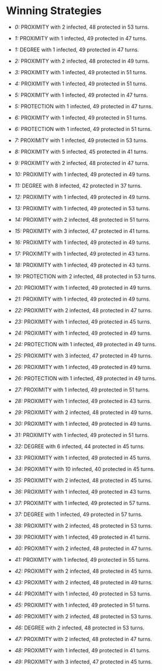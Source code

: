 # Winning Strategies

* _0:_ PROXIMITY with 2 infected, 48 protected in 53 turns.


* _1:_ PROXIMITY with 1 infected, 49 protected in 47 turns.


* _1:_ DEGREE with 1 infected, 49 protected in 47 turns.


* _2:_ PROXIMITY with 2 infected, 48 protected in 49 turns.


* _3:_ PROXIMITY with 1 infected, 49 protected in 51 turns.


* _4:_ PROXIMITY with 1 infected, 49 protected in 51 turns.


* _5:_ PROXIMITY with 1 infected, 49 protected in 47 turns.


* _5:_ PROTECTION with 1 infected, 49 protected in 47 turns.


* _6:_ PROXIMITY with 1 infected, 49 protected in 51 turns.


* _6:_ PROTECTION with 1 infected, 49 protected in 51 turns.


* _7:_ PROXIMITY with 1 infected, 49 protected in 53 turns.


* _8:_ PROXIMITY with 5 infected, 45 protected in 41 turns.


* _9:_ PROXIMITY with 2 infected, 48 protected in 47 turns.


* _10:_ PROXIMITY with 1 infected, 49 protected in 49 turns.


* _11:_ DEGREE with 8 infected, 42 protected in 37 turns.


* _12:_ PROXIMITY with 1 infected, 49 protected in 49 turns.


* _13:_ PROXIMITY with 1 infected, 49 protected in 53 turns.


* _14:_ PROXIMITY with 2 infected, 48 protected in 51 turns.


* _15:_ PROXIMITY with 3 infected, 47 protected in 41 turns.


* _16:_ PROXIMITY with 1 infected, 49 protected in 49 turns.


* _17:_ PROXIMITY with 1 infected, 49 protected in 43 turns.


* _18:_ PROXIMITY with 1 infected, 49 protected in 43 turns.


* _19:_ PROTECTION with 2 infected, 48 protected in 53 turns.


* _20:_ PROXIMITY with 1 infected, 49 protected in 49 turns.


* _21:_ PROXIMITY with 1 infected, 49 protected in 49 turns.


* _22:_ PROXIMITY with 2 infected, 48 protected in 47 turns.


* _23:_ PROXIMITY with 1 infected, 49 protected in 45 turns.


* _24:_ PROXIMITY with 1 infected, 49 protected in 49 turns.


* _24:_ PROTECTION with 1 infected, 49 protected in 49 turns.


* _25:_ PROXIMITY with 3 infected, 47 protected in 49 turns.


* _26:_ PROXIMITY with 1 infected, 49 protected in 49 turns.


* _26:_ PROTECTION with 1 infected, 49 protected in 49 turns.


* _27:_ PROXIMITY with 1 infected, 49 protected in 51 turns.


* _28:_ PROXIMITY with 1 infected, 49 protected in 43 turns.


* _29:_ PROXIMITY with 2 infected, 48 protected in 49 turns.


* _30:_ PROXIMITY with 1 infected, 49 protected in 49 turns.


* _31:_ PROXIMITY with 1 infected, 49 protected in 51 turns.


* _32:_ DEGREE with 6 infected, 44 protected in 45 turns.


* _33:_ PROXIMITY with 1 infected, 49 protected in 45 turns.


* _34:_ PROXIMITY with 10 infected, 40 protected in 45 turns.


* _35:_ PROXIMITY with 2 infected, 48 protected in 45 turns.


* _36:_ PROXIMITY with 1 infected, 49 protected in 43 turns.


* _37:_ PROXIMITY with 1 infected, 49 protected in 57 turns.


* _37:_ DEGREE with 1 infected, 49 protected in 57 turns.


* _38:_ PROXIMITY with 2 infected, 48 protected in 53 turns.


* _39:_ PROXIMITY with 1 infected, 49 protected in 41 turns.


* _40:_ PROXIMITY with 2 infected, 48 protected in 47 turns.


* _41:_ PROXIMITY with 1 infected, 49 protected in 55 turns.


* _42:_ PROXIMITY with 2 infected, 48 protected in 45 turns.


* _43:_ PROXIMITY with 2 infected, 48 protected in 49 turns.


* _44:_ PROXIMITY with 1 infected, 49 protected in 53 turns.


* _45:_ PROXIMITY with 1 infected, 49 protected in 51 turns.


* _46:_ PROXIMITY with 2 infected, 48 protected in 53 turns.


* _46:_ DEGREE with 2 infected, 48 protected in 53 turns.


* _47:_ PROXIMITY with 2 infected, 48 protected in 47 turns.


* _48:_ PROXIMITY with 1 infected, 49 protected in 41 turns.


* _49:_ PROXIMITY with 3 infected, 47 protected in 45 turns.


